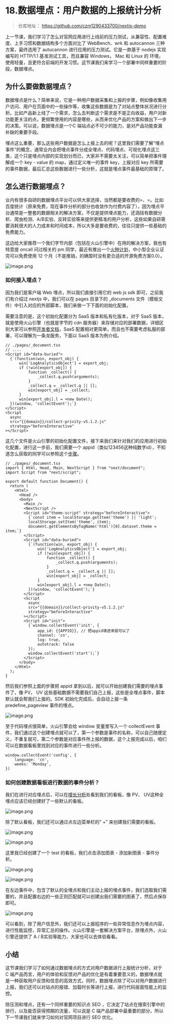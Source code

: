 # 18.数据埋点：用户数据的上报统计分析

> 仓库地址： https://github.com/czm1290433700/nextjs-demo

上一节课，我们学习了怎么对官网应用进行上线前的压力测试，从兼容性、配置难度、上手习惯和数据结构多个方面对比了 WebBench、wrk 和 autocannon 三种方案，最终选用了 autucannon 进行应用的压力测试。它是一款基于 nodejs 实现编写的 HTTP/1.1 基准测试工具，而且兼容 Windows， Mac 和 Linux 的 环境，使用轻量，且更符合前端的开发习惯。这节课我们来学习一个部署中同样重要的阶段，数据埋点。

## 为什么要做数据埋点？

数据埋点是什么？简单来说，它是一种用户数据采集和上报的步骤，例如像收集用户访问、用户在页面中的一些操作等，收集这些数据是为了对站点整体状况进行分析。比如产品新上线了一个需求，怎么去判断这个需求是不是正向收益，用户对新功能更关注的点，更频繁使用的内容是哪些，从而来优化产品的方案和做出下一步的决策。可以说，数据埋点是一个C 端站点必不可少的能力，是对产品功能查漏补缺的重要手段。

埋点这么重要，那么这些用户数据是怎么上报上去的呢？这里我们需要了解“埋点事件”的概念，通常业内会把埋点事件分成全埋点、代码埋点、可视化埋点这三类，这个只是埋点内部的实现划分而已，大家并不需要太关注，可以简单把事件理解成一个 key - value 的 map，通过定义唯一的事件 key，上报对应 key 所需要的事件数据，最后汇总这些数据进行一些分析，这就是埋点事件最基础的原理了。

## 怎么进行数据埋点？

业内有很多自研的数据埋点平台可以供大家选择，当然都是要收费的=、=。比如百度统计（原来免费，现在事件分析的部分也收敛作为付费内容了），因为埋点平台通常是一整套的数据相关的解决方案，不仅是提供埋点能力，还涵括有数据分析、爬虫检测、A/B实验、反转实验等来提供更精准的用户分析，这些如果自研需要消耗很大的人力成本和时间成本，所以大多是要收费的，往往只提供一些基础的免费能力。

这边给大家推荐一个我们字节内部（包括在火山引擎中）在用的解决方案，我也有特意提 oncall 问过相关的 pm 同学，最近有推出一个[火种计划](https://www.volcengine.com/activity/data1)，中小型企业认证完可以免费使用 12 个月（不是推销，的确暂时没有更合适的开源免费方案0.0）。


![image.png](./images/a96d79e87ae14e1da0a5ca616d2b3b1b~tplv-k3u1fbpfcp-watermark.image.png)

### 如何接入埋点？

因为我们是客户端 Web 埋点，所以我们直接引用它的 web js sdk 即可，之前我们有介绍过 nextjs 中，我们可以在 pages 目录下的 _documents 文件（模板文件）中引入对应的外部脚本，我们来做一下下面的初始化配置。

需要注意的是，这个初始化配置分为 SaaS 版本和私有化版本，对于 SaaS 版本，就是使用火山引擎（也就是字节的 cdn 服务器）来存储对应的部署数据，详细区别大家可以参照[开发者文档](https://www.volcengine.com/docs/6285/93209)，SaaS 配置相对更简单，而且也不需要考虑私服的部署，可以理解为一条龙服务，下面以 SaaS 版本为例介绍。

```
// ./pages/_document.tsx
// ....
<Script id="data-buried">
  {`(function(win, export_obj) {
      win['LogAnalyticsObject'] = export_obj;
      if (!win[export_obj]) {
          function _collect() {
              _collect.q.push(arguments);
          }
          _collect.q = _collect.q || [];
          win[export_obj] = _collect;                
      }
      win[export_obj].l = +new Date();
  })(window, 'collectEvent');`}
</Script>
<Script
  async
  src="{{domain}}/collect-privity-v5.1.2.js"
  strategy="beforeInteractive"
></Script>
```

这几个文件是火山引擎的初始化配置文件，接下来我们来针对我们的应用进行初始化配置，进行这一步前，我们需要一个 appid（类似123456这种纯数字id），不知道怎么获取的同学可以参照这个[步骤](https://www.volcengine.com/docs/6285/66205#_3-%E9%A6%96%E6%AC%A1%E8%BF%9B%E5%85%A5%E4%BA%A7%E5%93%81%E5%A6%82%E4%BD%95%E5%88%9B%E5%BB%BA%E5%BA%94%E7%94%A8%EF%BC%9F-%E5%A6%82%E4%BD%95%E5%88%9B%E5%BB%BA%E6%96%B0%E5%BA%94%E7%94%A8%EF%BC%9F)。

```
// ./pages/_document.tsx
import { Html, Head, Main, NextScript } from "next/document";
import Script from "next/script";

export default function Document() {
  return (
    <Html>
      <Head />
      <body>
        <Main />
        <NextScript />
        <Script id="theme-script" strategy="beforeInteractive">
          {`const item = localStorage.getItem('theme') || 'light';
          localStorage.setItem('theme', item);
          document.getElementsByTagName('html')[0].dataset.theme = item;`}
        </Script>
        <Script id="data-buried">
          {`(function(win, export_obj) {
              win['LogAnalyticsObject'] = export_obj;
              if (!win[export_obj]) {
                  function _collect() {
                      _collect.q.push(arguments);
                  }
                  _collect.q = _collect.q || [];
                  win[export_obj] = _collect;                
              }
              win[export_obj].l = +new Date();
          })(window, 'collectEvent');`}
        </Script>
        <Script
          async
          src="{{domain}}/collect-privity-v5.1.2.js"
          strategy="beforeInteractive"
        ></Script>
        <Script id="init">
          {`window.collectEvent('init', {
              app_id: {{APPID}}, // 把appid填进来就可以了
              channel: 'cn', 
              log: true, 
              autotrack: false 
          });
          window.collectEvent('start');`}
        </Script>
      </body>
    </Html>
  );
}
```

然后我们参照上面的步骤把 appid 拿到以后，就可以开始创建我们需要的埋点事件了，像 PV， UV 这些基础数据不需要我们自己上报，这些是全埋点事件，脚本默认就会帮我们上报的。SDK 初始化完成后，会自动上报一条 predefine_pageview 事件的埋点。


![image.png](./images/e3fe031fbfdb4d68a4253e9c089806d1~tplv-k3u1fbpfcp-watermark.image.png)

至于代码埋点很简单，火山引擎会给 window 变量里写入一个 collectEvent 事件，我们通过这个创建埋点就可以了，第一个参数是事件的名称，可以自己随便定义，不重复就可，第二个参数是对应事件所上报的数据，这个上报完成以后，咱们可以在数据看板里找到对应的事件进行一些分析。

```
window.collectEvent('config', {
    language: 'cn',
    weeks: 'Monday',
})
```

### 如何创建数据看板进行数据的事件分析？

我们在进行对应埋点后，可以在[增长分析](https://console.volcengine.com/datafinder/app/180186/dashboard/7138946272999932447)处看到我们的看板，像 PV、 UV这种全埋点应该已经创建好了一些默认的看板。


![image.png](./images/23b6c4ab9fb74576a16d451ddc9656a6~tplv-k3u1fbpfcp-watermark.image.png)

除了默认看板，我们还可以通过点左边菜单栏的“ +” 来创建我们需要的看板。


![image.png](./images/b7d863b8dfc44c1cbf628f4bbcb7cc9a~tplv-k3u1fbpfcp-watermark.image.png)


![image.png](./images/182e1a5019d9420685c5ab3c211b3d71~tplv-k3u1fbpfcp-watermark.image.png)

这里我已经创建了一个 test 的看板，我们点击添加图表 - 添加新图表 - 事件分析。


![image.png](./images/ec2ead360e2b458aa646279314a0ba1d~tplv-k3u1fbpfcp-watermark.image.png)


![image.png](./images/2e63520507e54bce91221b5520b40fe3~tplv-k3u1fbpfcp-watermark.image.png)

在左边事件中，包含了默认的全埋点和我们主动上报的埋点事件，我们选取我们需要的，并且配置右边的一些正则匹配就可以创建出我们需要的图表了，然后点保存即可。

![image.png](./images/4dfff53affe746a0a2c0d70950c93069~tplv-k3u1fbpfcp-watermark.image.png)

可以看到，除了用户信息外，我们还可以上报程序的一些异常信息作为埋点内容，进行性能监控，异常汇总的操作。火山引擎是一套解决方案平台，除埋点外，火山引擎还提供了 A / B实验等能力，大家也可以去体验看看。

## 小结

这节课我们学习了如何通过数据埋点的方式对用户数据进行上报统计分析，对于 C 端产品而言，用户的体验和反馈对产品的优化是有着重要意义的，数据埋点就是一种获取用户反馈和信息的高效方式，同时，数据埋点除了可以对用户数据进行上报，我们还可以对站点的报错、加载时长等进行上报，进行代码层面性能上的监控。

除压测和埋点，还有一个同样重要的知识点 SEO ，它决定了站点在搜索引擎中的排行，以及能否获得预期的流量，可以说是 C 端产品部署中最重要的部分，所以下一节课我们就来学习如何对官网项目进行 SEO 优化。
